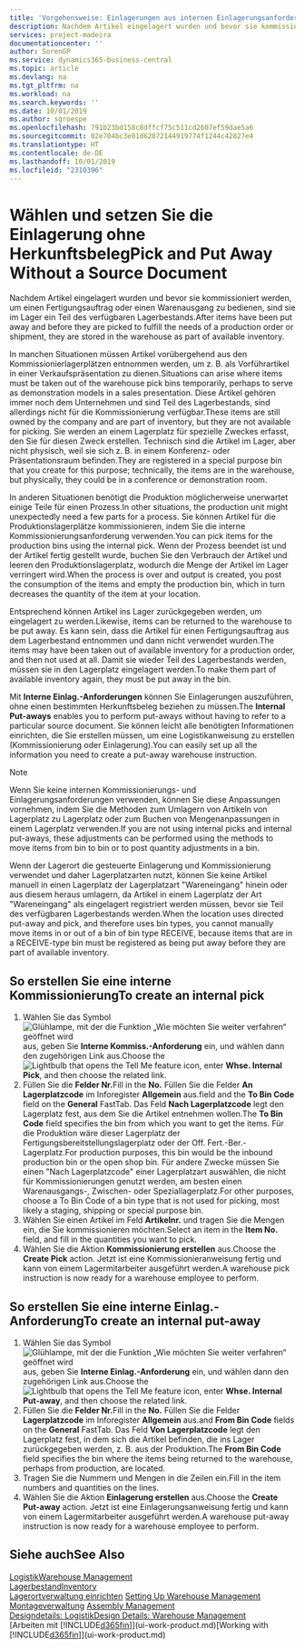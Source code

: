 ```yaml
---
title: 'Vorgehensweise: Einlagerungen aus internen Einlagerungsanforderungen erstellen | Microsoft Docs'
description: Nachdem Artikel eingelagert wurden und bevor sie kommissioniert werden, um einen Fertigungsauftrag oder einen Warenausgang zu bedienen, sind sie im Lager ein Teil des verfügbaren Lagerbestands.
services: project-madeira
documentationcenter: ''
author: SorenGP
ms.service: dynamics365-business-central
ms.topic: article
ms.devlang: na
ms.tgt_pltfrm: na
ms.workload: na
ms.search.keywords: ''
ms.date: 10/01/2019
ms.author: sgroespe
ms.openlocfilehash: 791b23bd158c8dffcf75c511cd2607ef59dae5a6
ms.sourcegitcommit: 02e704bc3e01d62072144919774f1244c42827e4
ms.translationtype: HT
ms.contentlocale: de-DE
ms.lasthandoff: 10/01/2019
ms.locfileid: "2310396"
---
```

# <a name="pick-and-put-away-without-a-source-document"></a><span data-ttu-id="9861d-103">Wählen und setzen Sie die Einlagerung ohne Herkunftsbeleg</span><span class="sxs-lookup"><span data-stu-id="9861d-103">Pick and Put Away Without a Source Document</span></span>
<span data-ttu-id="9861d-104">Nachdem Artikel eingelagert wurden und bevor sie kommissioniert werden, um einen Fertigungsauftrag oder einen Warenausgang zu bedienen, sind sie im Lager ein Teil des verfügbaren Lagerbestands.</span><span class="sxs-lookup"><span data-stu-id="9861d-104">After items have been put away and before they are picked to fulfill the needs of a production order or shipment, they are stored in the warehouse as part of available inventory.</span></span>  

<span data-ttu-id="9861d-105">In manchen Situationen müssen Artikel vorübergehend aus den Kommissionierlagerplätzen entnommen werden, um z. B. als Vorführartikel in einer Verkaufspräsentation zu dienen.</span><span class="sxs-lookup"><span data-stu-id="9861d-105">Situations can arise where items must be taken out of the warehouse pick bins temporarily, perhaps to serve as demonstration models in a sales presentation.</span></span> <span data-ttu-id="9861d-106">Diese Artikel gehören immer noch dem Unternehmen und sind Teil des Lagerbestands, sind allerdings nicht für die Kommissionierung verfügbar.</span><span class="sxs-lookup"><span data-stu-id="9861d-106">These items are still owned by the company and are part of inventory, but they are not available for picking.</span></span> <span data-ttu-id="9861d-107">Sie werden an einem Lagerplatz für spezielle Zweckes erfasst, den Sie für diesen Zweck erstellen. Technisch sind die Artikel im Lager, aber nicht physisch, weil sie sich z. B. in einem Konferenz- oder Präsentationsraum befinden.</span><span class="sxs-lookup"><span data-stu-id="9861d-107">They are registered in a special purpose bin that you create for this purpose; technically, the items are in the warehouse, but physically, they could be in a conference or demonstration room.</span></span>  

<span data-ttu-id="9861d-108">In anderen Situationen benötigt die Produktion möglicherweise unerwartet einige Teile für einen Prozess.</span><span class="sxs-lookup"><span data-stu-id="9861d-108">In other situations, the production unit might unexpectedly need a few parts for a process.</span></span> <span data-ttu-id="9861d-109">Sie können Artikel für die Produktionslagerplätze kommissionieren, indem Sie die interne Kommissionierungsanforderung verwenden.</span><span class="sxs-lookup"><span data-stu-id="9861d-109">You can pick items for the production bins using the internal pick.</span></span> <span data-ttu-id="9861d-110">Wenn der Prozess beendet ist und der Artikel fertig gestellt wurde, buchen Sie den Verbrauch der Artikel und leeren den Produktionslagerplatz, wodurch die Menge der Artikel im Lager verringert wird.</span><span class="sxs-lookup"><span data-stu-id="9861d-110">When the process is over and output is created, you post the consumption of the items and empty the production bin, which in turn decreases the quantity of the item at your location.</span></span>  

<span data-ttu-id="9861d-111">Entsprechend können Artikel ins Lager zurückgegeben werden, um eingelagert zu werden.</span><span class="sxs-lookup"><span data-stu-id="9861d-111">Likewise, items can be returned to the warehouse to be put away.</span></span> <span data-ttu-id="9861d-112">Es kann sein, dass die Artikel für einen Fertigungsauftrag aus dem Lagerbestand entnommen und dann nicht verwendet wurden.</span><span class="sxs-lookup"><span data-stu-id="9861d-112">The items may have been taken out of available inventory for a production order, and then not used at all.</span></span> <span data-ttu-id="9861d-113">Damit sie wieder Teil des Lagerbestands werden, müssen sie in den Lagerplatz eingelagert werden.</span><span class="sxs-lookup"><span data-stu-id="9861d-113">To make them part of available inventory again, they must be put away in the bin.</span></span>  

<span data-ttu-id="9861d-114">Mit **Interne Einlag.-Anforderungen** können Sie Einlagerungen auszuführen, ohne einen bestimmten Herkunftsbeleg beziehen zu müssen.</span><span class="sxs-lookup"><span data-stu-id="9861d-114">The **Internal Put-aways** enables you to perform put-aways without having to refer to a particular source document.</span></span> <span data-ttu-id="9861d-115">Sie können leicht alle benötigten Informationen einrichten, die Sie erstellen müssen, um eine Logistikanweisung zu erstellen (Kommissionierung oder Einlagerung).</span><span class="sxs-lookup"><span data-stu-id="9861d-115">You can easily set up all the information you need to create a put-away warehouse instruction.</span></span>  

> [!NOTE]  
>  <span data-ttu-id="9861d-116">Wenn Sie keine internen Kommissionierungs- und Einlagerungsanforderungen verwenden, können Sie diese Anpassungen vornehmen, indem Sie die Methoden zum Umlagern von Artikeln von Lagerplatz zu Lagerplatz oder zum Buchen von Mengenanpassungen in einem Lagerplatz verwenden.</span><span class="sxs-lookup"><span data-stu-id="9861d-116">If you are not using internal picks and internal put-aways, these adjustments can be performed using the methods to move items from bin to bin or to post quantity adjustments in a bin.</span></span>  
>   
>  <span data-ttu-id="9861d-117">Wenn der Lagerort die gesteuerte Einlagerung und Kommissionierung verwendet und daher Lagerplatzarten nutzt, können Sie keine Artikel manuell in einen Lagerplatz der Lagerplatzart "Wareneingang" hinein oder aus diesem heraus umlagern, da Artikel in einem Lagerplatz der Art "Wareneingang" als eingelagert registriert werden müssen, bevor sie Teil des verfügbaren Lagerbestands werden.</span><span class="sxs-lookup"><span data-stu-id="9861d-117">When the location uses directed put-away and pick, and therefore uses bin types, you cannot manually move items in or out of a bin of bin type RECEIVE, because items that are in a RECEIVE-type bin must be registered as being put away before they are part of available inventory.</span></span>  

## <a name="to-create-an-internal-pick"></a><span data-ttu-id="9861d-118">So erstellen Sie eine interne Kommissionierung</span><span class="sxs-lookup"><span data-stu-id="9861d-118">To create an internal pick</span></span>  
1.  <span data-ttu-id="9861d-119">Wählen Sie das Symbol ![Glühlampe, mit der die Funktion „Wie möchten Sie weiter verfahren“ geöffnet wird](media/ui-search/search_small.png "Wie möchten Sie weiter verfahren?") aus, geben Sie **Interne Kommiss.-Anforderung** ein, und wählen dann den zugehörigen Link aus.</span><span class="sxs-lookup"><span data-stu-id="9861d-119">Choose the ![Lightbulb that opens the Tell Me feature](media/ui-search/search_small.png "Tell me what you want to do") icon, enter **Whse. Internal Pick**, and then choose the related link.</span></span>  
2.  <span data-ttu-id="9861d-120">Füllen Sie die **Felder Nr.**</span><span class="sxs-lookup"><span data-stu-id="9861d-120">Fill in the **No.**</span></span> <span data-ttu-id="9861d-121">Füllen Sie die Felder **An Lagerplatzcode** im Inforegister **Allgemein** aus.</span><span class="sxs-lookup"><span data-stu-id="9861d-121">field and the **To Bin Code** field on the **General** FastTab.</span></span> <span data-ttu-id="9861d-122">Das Feld **Nach Lagerplatzcode** legt den Lagerplatz fest, aus dem Sie die Artikel entnehmen wollen.</span><span class="sxs-lookup"><span data-stu-id="9861d-122">The **To Bin Code** field specifies the bin from which you want to get the items.</span></span> <span data-ttu-id="9861d-123">Für die Produktion wäre dieser Lagerplatz der Fertigungsbereitstellungslagerplatz oder der Off. Fert.-Ber.-Lagerplatz.</span><span class="sxs-lookup"><span data-stu-id="9861d-123">For production purposes, this bin would be the inbound production bin or the open shop bin.</span></span> <span data-ttu-id="9861d-124">Für andere Zwecke müssen Sie einen "Nach Lagerplatzcode" einer Lagerplatzart auswählen, die nicht für Kommissionierungen genutzt werden, am besten einen Warenausgangs-, Zwischen- oder Speziallagerplatz.</span><span class="sxs-lookup"><span data-stu-id="9861d-124">For other purposes, choose a To Bin Code of a bin type that is not used for picking, most likely a staging, shipping or special purpose bin.</span></span>  
3.  <span data-ttu-id="9861d-125">Wählen Sie einen Artikel im Feld **Artikelnr.** und tragen Sie die Mengen ein, die Sie kommissionieren möchten.</span><span class="sxs-lookup"><span data-stu-id="9861d-125">Select an item in the **Item No.** field, and fill in the quantities you want to pick.</span></span>  
4. <span data-ttu-id="9861d-126">Wählen Sie die Aktion **Kommissionierung erstellen** aus.</span><span class="sxs-lookup"><span data-stu-id="9861d-126">Choose the **Create Pick** action.</span></span> <span data-ttu-id="9861d-127">Jetzt ist eine Kommissionieranweisung fertig und kann von einem Lagermitarbeiter ausgeführt werden.</span><span class="sxs-lookup"><span data-stu-id="9861d-127">A warehouse pick instruction is now ready for a warehouse employee to perform.</span></span>  

## <a name="to-create-an-internal-put-away"></a><span data-ttu-id="9861d-128">So erstellen Sie eine interne Einlag.-Anforderung</span><span class="sxs-lookup"><span data-stu-id="9861d-128">To create an internal put-away</span></span>  
1.  <span data-ttu-id="9861d-129">Wählen Sie das Symbol ![Glühlampe, mit der die Funktion „Wie möchten Sie weiter verfahren“ geöffnet wird](media/ui-search/search_small.png "Wie möchten Sie weiter verfahren?") aus, geben Sie **Interne Einlag.-Anforderung** ein, und wählen dann den zugehörigen Link aus.</span><span class="sxs-lookup"><span data-stu-id="9861d-129">Choose the ![Lightbulb that opens the Tell Me feature](media/ui-search/search_small.png "Tell me what you want to do") icon, enter **Whse. Internal Put-away**, and then choose the related link.</span></span>  
2.  <span data-ttu-id="9861d-130">Füllen Sie die **Felder Nr.**</span><span class="sxs-lookup"><span data-stu-id="9861d-130">Fill in the **No.**</span></span> <span data-ttu-id="9861d-131">Füllen Sie die Felder **Lagerplatzcode** im Inforegister **Allgemein** aus.</span><span class="sxs-lookup"><span data-stu-id="9861d-131">and **From Bin Code** fields on the **General** FastTab.</span></span> <span data-ttu-id="9861d-132">Das Feld **Von Lagerplatzcode** legt den Lagerplatz fest, in dem sich die Artikel befinden, die ins Lager zurückgegeben werden, z. B. aus der Produktion.</span><span class="sxs-lookup"><span data-stu-id="9861d-132">The **From Bin Code** field specifies the bin where the items being returned to the warehouse, perhaps from production, are located.</span></span>  
3.  <span data-ttu-id="9861d-133">Tragen Sie die Nummern und Mengen in die Zeilen ein.</span><span class="sxs-lookup"><span data-stu-id="9861d-133">Fill in the item numbers and quantities on the lines.</span></span>  
4.  <span data-ttu-id="9861d-134">Wählen Sie die Aktion **Einlagerung erstellen** aus.</span><span class="sxs-lookup"><span data-stu-id="9861d-134">Choose the **Create Put-away** action.</span></span> <span data-ttu-id="9861d-135">Jetzt ist eine Einlagerungsanweisung fertig und kann von einem Lagermitarbeiter ausgeführt werden.</span><span class="sxs-lookup"><span data-stu-id="9861d-135">A warehouse put-away instruction is now ready for a warehouse employee to perform.</span></span>  

## <a name="see-also"></a><span data-ttu-id="9861d-136">Siehe auch</span><span class="sxs-lookup"><span data-stu-id="9861d-136">See Also</span></span>  
[<span data-ttu-id="9861d-137">Logistik</span><span class="sxs-lookup"><span data-stu-id="9861d-137">Warehouse Management</span></span>](warehouse-manage-warehouse.md)  
[<span data-ttu-id="9861d-138">Lagerbestand</span><span class="sxs-lookup"><span data-stu-id="9861d-138">Inventory</span></span>](inventory-manage-inventory.md)  
<span data-ttu-id="9861d-139">[Lagerortverwaltung einrichten](warehouse-setup-warehouse.md)   </span><span class="sxs-lookup"><span data-stu-id="9861d-139">[Setting Up Warehouse Management](warehouse-setup-warehouse.md)   </span></span>  
<span data-ttu-id="9861d-140">[Montageverwaltung](assembly-assemble-items.md)  </span><span class="sxs-lookup"><span data-stu-id="9861d-140">[Assembly Management](assembly-assemble-items.md)  </span></span>  
[<span data-ttu-id="9861d-141">Designdetails: Logistik</span><span class="sxs-lookup"><span data-stu-id="9861d-141">Design Details: Warehouse Management</span></span>](design-details-warehouse-management.md)  
<span data-ttu-id="9861d-142">[Arbeiten mit [!INCLUDE[d365fin](includes/d365fin_md.md)]](ui-work-product.md)</span><span class="sxs-lookup"><span data-stu-id="9861d-142">[Working with [!INCLUDE[d365fin](includes/d365fin_md.md)]](ui-work-product.md)</span></span>
